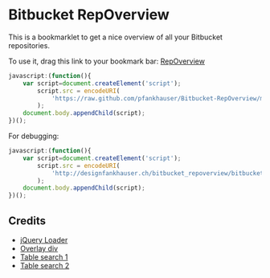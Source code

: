 Bitbucket RepOverview
=====================

This is a bookmarklet to get a nice overview of all your Bitbucket repositories.

To use it, drag this link to your bookmark bar: <a href="javascript:(function(){ var script=document.createElement('script'); script.src = encodeURI('http://designfankhauser.ch/bitbucket_repoverview/bitbucket_repoverview.js?v='+Math.random()); document.body.appendChild(script); })();">RepOverview</a>

```javascript
javascript:(function(){
	var script=document.createElement('script');
		script.src = encodeURI(
			'https://raw.github.com/pfankhauser/Bitbucket-RepOverview/master/bitbucket_repoverview.js'
		);
	document.body.appendChild(script);
})();
```

For debugging:

```javascript
javascript:(function(){
	var script=document.createElement('script');
		script.src = encodeURI(
			'http://designfankhauser.ch/bitbucket_repoverview/bitbucket_repoverview.js?v='+Math.random()
		);
	document.body.appendChild(script);
})();
```

## Credits
- [jQuery Loader](http://coding.smashingmagazine.com/2010/05/23/make-your-own-bookmarklets-with-jquery/)
- [Overlay div](http://css-tricks.com/snippets/jquery/append-site-overlay-div/)
- [Table search 1](http://www.willstrohl.com/Blog/PostId/468/Using-jQuery-to-Search-an-HTML-Table)
- [Table search 2](https://gist.github.com/jakebresnehan/2288330)
